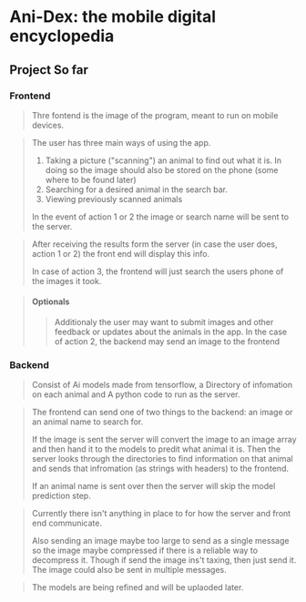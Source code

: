 # Ani-Dex: the mobile digital encyclopedia
## Project So far
### Frontend
> Thre fontend is the image of the program, meant to run on mobile devices.

> The user has three main ways of using the app.
> 1) Taking a picture ("scanning") an animal to find out what it is. In doing so the image should also be stored on the phone (some where to be found later)
> 2) Searching for a desired animal in the search bar.
> 3) Viewing previously scanned animals
>
> In the event of action 1 or 2 the image or search name will be sent to the server.

> After receiving the results form the server (in case the user does, action 1 or 2) the front end will display this info.
>
> In case of action 3, the frontend will just search the users phone of the images it took.

> #### Optionals
> > Additionaly the user may want to submit images and other feedback or updates about the animals in the app.
> > In the case of action 2, the backend may send an image to the frontend

### Backend
> Consist of Ai models made from tensorflow, a Directory of infomation on each animal and A python code to run as the server.

> The frontend can send one of two things to the backend: an image or an animal name to search for.
>
> If the image is sent the server will convert the image to an image array and then hand it to the models to predit what animal it is.
> Then the server looks through the directories to find information on that animal and sends that infromation (as strings with headers) to the frontend.
>
> If an animal name is sent over then the server will skip the model prediction step. 

> Currently there isn't anything in place to for how the server and front end communicate.
>
> Also sending an image maybe too large to send as a single message so the image maybe compressed if there is a reliable way to decompress it. Though if send the image ins't taxing, then just send it.
> The image could also be sent in multiple messages.

> The models are being refined and will be uplaoded later.
